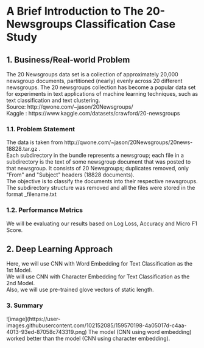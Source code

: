 # A Brief Introduction to The 20-Newsgroups Classification Case Study
<h2> 1. Business/Real-world Problem</h2>
The 20 Newsgroups data set is a collection of approximately 20,000 newsgroup documents, partitioned (nearly) evenly across 20 different newsgroups.
The 20 newsgroups collection has become a popular data set for experiments in text applications of machine learning techniques, such as text classification and text clustering.<br>
Source: http://qwone.com/~jason/20Newsgroups/ <br>
Kaggle : https://www.kaggle.com/datasets/crawford/20-newsgroups

<h3> 1.1. Problem Statement </h3> 
The data is taken from http://qwone.com/~jason/20Newsgroups/20news-18828.tar.gz . <br>
Each subdirectory in the bundle represents a newsgroup; each file in a subdirectory is the text of some newsgroup document that was posted to that newsgroup.
It consists of 20 Newsgroups; duplicates removed, only "From" and "Subject" headers (18828 documents).<br>
The objective is to classify the documents into their respective newsgroups.<br>
The subdirectory structure was removed and all the files were stored in the format <class_label>_filename.txt

<h3> 1.2. Performance Metrics </h3>
We will be evaluating our results based on Log Loss, Accuracy and Micro F1 Score.

<h2> 2. Deep Learning Approach </h2>
Here, we will use CNN with Word Embedding for Text Classification as the 1st Model. <br>
We will use CNN with Character Embedding for Text Classification as the 2nd Model. <br>
Also, we will use pre-trained glove vectors of static length. <br>

<h3> 3. Summary </h3>
![image](https://user-images.githubusercontent.com/102152085/159570198-4a05017d-c4aa-4013-93ed-87058c743319.png)
The model (CNN using word embedding) worked better than the model (CNN using character embedding).
